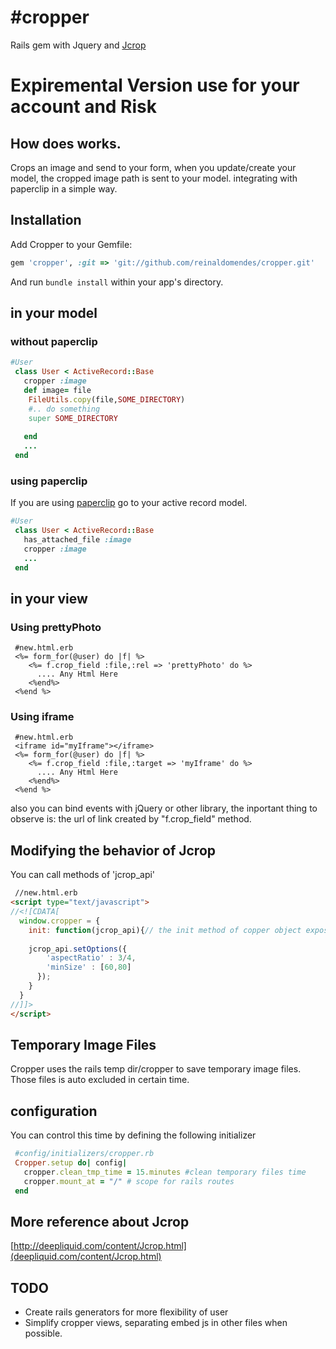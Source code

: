#cropper
=======
Rails gem with Jquery and [Jcrop](deepliquid.com/content/Jcrop.html)

# Expiremental Version use for your account and Risk


## How does works.

Crops an image and send to your form, when you update/create your model, the cropped
image path is sent to your model. integrating with paperclip in a simple way.


## Installation

Add Cropper to your Gemfile:

```ruby
gem 'cropper', :git => 'git://github.com/reinaldomendes/cropper.git'
```
And run `bundle install` within your app's directory.


## in your model
### without paperclip
```ruby
#User
 class User < ActiveRecord::Base   
   cropper :image
   def image= file
    FileUtils.copy(file,SOME_DIRECTORY)
    #.. do something
    super SOME_DIRECTORY
    
   end
   ...
 end
```

### using paperclip
If you are using [paperclip](https://github.com/thoughtbot/paperclip)
go to your active record model.

```ruby
#User
 class User < ActiveRecord::Base
   has_attached_file :image
   cropper :image
   ...
 end
```

## in your view
### Using prettyPhoto

```erb
 #new.html.erb
 <%= form_for(@user) do |f| %>
    <%= f.crop_field :file,:rel => 'prettyPhoto' do %>
      .... Any Html Here
    <%end%>
 <%end %>
```
### Using iframe 
```erb
 #new.html.erb
 <iframe id="myIframe"></iframe>
 <%= form_for(@user) do |f| %>
    <%= f.crop_field :file,:target => 'myIframe' do %>
      .... Any Html Here
    <%end%>
 <%end %>
```
also you can bind events with jQuery or other library, the inportant thing to
observe is: the url of link created by "f.crop_field" method.


## Modifying the behavior of Jcrop
You can call methods of 'jcrop_api'
```html
 //new.html.erb
<script type="text/javascript">
//<![CDATA[
  window.cropper = {
    init: function(jcrop_api){// the init method of copper object expose the 'jcrop_api' object
      
    jcrop_api.setOptions({
        'aspectRatio' : 3/4,
        'minSize' : [60,80]
      });
    }
  }
//]]>
</script> 
```

## Temporary Image Files
Cropper uses the rails temp dir/cropper to save temporary image files. Those
files is auto excluded in certain time.

## configuration
You can control this time by defining the following initializer
```ruby
 #config/initializers/cropper.rb
 Cropper.setup do| config|
   cropper.clean_tmp_time = 15.minutes #clean temporary files time
   cropper.mount_at = "/" # scope for rails routes
 end
```



## More reference about Jcrop
[http://deepliquid.com/content/Jcrop.html](deepliquid.com/content/Jcrop.html)

## TODO
* Create rails generators for more flexibility of user
* Simplify cropper views, separating embed js in other files when possible.





